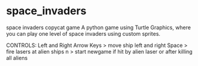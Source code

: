 # space_invaders
space invaders copycat game
A python game using Turtle Graphics, where you can play one level of space invaders using custom sprites.

CONTROLS:
Left and Right Arrow Keys > move ship left and right
Space > fire lasers at alien ships
n > start newgame if hit by alien laser or after killing all aliens
